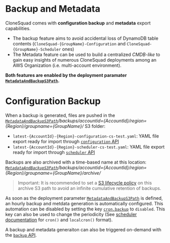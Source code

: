 # Backup and Metadata

CloneSquad comes with **configuration backup** and **metadata** export capabilities.

* The backup feature aims to avoid accidental loss of DynamoDB table contents (`CloneSquad-{GroupName}-Configuration` and `CloneSquad-{GroupName}-Scheduler` ones)
* The Metadata feature can be used to build a centralized *CMDB-like* to gain easy insights of numerous CloneSquad deployments among an AWS Organization (i.e. multi-account environment).

**Both features are enabled by the deployment paramater [`MetadataAndBackupS3Path`](DEPLOYMENT_REFERENCE.md#metadataandbackups3path).**

# Configuration Backup

When a backup is generated, files are pushed in the *[`MetadataAndBackupS3Path`](DEPLOYMENT_REFERENCE.md#metadataandbackups3path)/backups/accountid={AccountId}/region={Region}/groupname={GroupName}/* S3 folder:

* `latest-{AccountId}-{Region}-configuration-cs-test.yaml`: YAML file export ready for import through [`configuration` API](INTERACTING.md#api-configuration)
* `latest-{AccountId}-{Region}-scheduler-cs-test.yaml`: YAML file export ready for import through [`scheduler` API](INTERACTING.md#api-scheduler)

Backups are also archived with a time-based name at this location: *[`MetadataAndBackupS3Path`](DEPLOYMENT_REFERENCE.md#metadataandbackups3path)/backups/accountid={AccountId}/region={Region}/groupname={GroupName}/archive/*

> Important: It is recommended to set a [S3 lifecycle policy](https://docs.aws.amazon.com/AmazonS3/latest/userguide/object-lifecycle-mgmt.html) on this archive S3 path to avoid an infinite cumulative retention of backups.

As soon as the deployment parameter [`MetadataAndBackupS3Path`](DEPLOYMENT_REFERENCE.md#metadataandbackups3path) is defined, an hourly backup and metdata generation is automatically configured. This automation can be disabled by setting the key [`cron.backup`](CONFIGURATION_MANAGEMENT.md#cronbackup) to `disabled`. This key can also be used to change the periodicity (See [scheduler documentation](SCHEDULER.md) for `cron()` and `localcron()` format).

A backup and metadata generaiton can also be triggered on-demand with the [`backup` API](INTERACTING.md#api-backup).

